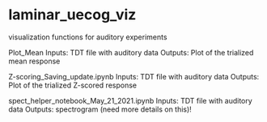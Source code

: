 # laminar_uecog_viz
visualization functions for auditory experiments

Plot_Mean Inputs: TDT file with auditory data Outputs: Plot of the trialized mean response

Z-scoring_Saving_update.ipynb Inputs: TDT file with auditory data Outputs: Plot of the trialized Z-scored response

spect_helper_notebook_May_21_2021.ipynb Inputs: TDT file with auditory data Outputs: spectrogram (need more details on this)!
